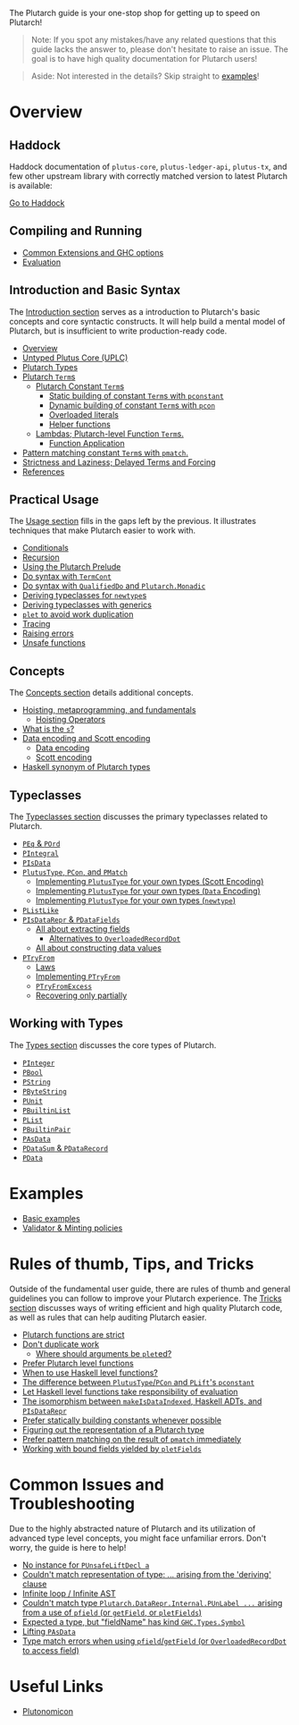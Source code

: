 The Plutarch guide is your one-stop shop for getting up to speed on Plutarch!

> Note: If you spot any mistakes/have any related questions that this guide lacks the answer to, please don't hesitate to raise an issue. The goal is to have high quality documentation for Plutarch users!

> Aside: Not interested in the details? Skip straight to [examples](#examples)!

# Overview

## Haddock
Haddock documentation of `plutus-core`, `plutus-ledger-api`, `plutus-tx`, and few other upstream library with correctly matched version to latest Plutarch is available:

[Go to Haddock](https://plutonomicon.github.io/plutarch-plutus/haddock/)

## Compiling and Running

- [Common Extensions and GHC options](./Run.md#common-extensions-and-ghc-options)
- [Evaluation](./Run.md#evaluation)

## Introduction and Basic Syntax

The [Introduction section](./Introduction.md) serves as a introduction to Plutarch's basic concepts and core syntactic constructs. It will help build a mental model of Plutarch, but is insufficient to write production-ready code.

- [Overview](./Introduction.md#overview)
- [Untyped Plutus Core (UPLC)](./Introduction/UntypedPlutusCore.md)
- [Plutarch Types](./Introduction/PlutarchTypes.md)
- [Plutarch `Term`s](./Introduction/PlutarchTerms.md)
  - [Plutarch Constant `Term`s](./Introduction/PlutarchTerms/PlutarchConstants.md)
    - [Static building of constant `Term`s with `pconstant`](./Introduction/PlutarchTerms/PlutarchConstants.md#static-building-of-constant-terms-with-pconstant)
    - [Dynamic building of constant `Term`s with `pcon`](./Introduction/PlutarchTerms/PlutarchConstants.md#dynamic-building-of-constant-terms-with-pcon)
    - [Overloaded literals](./Introduction/PlutarchTerms/PlutarchConstants.md#overloaded-literals)
    - [Helper functions](./Introduction/PlutarchTerms/PlutarchConstants.md#helper-functions)
  - [Lambdas; Plutarch-level Function `Term`s.](./Introduction/PlutarchTerms/PlutarchLambdas.md#lambdas-plutarch-level-function-terms)
    - [Function Application](./Introduction/PlutarchTerms/PlutarchLambdas.md#function-application)
- [Pattern matching constant `Term`s with `pmatch`.](./Introduction/Patternmatching.md)
- [Strictness and Laziness; Delayed Terms and Forcing](./Introduction/DelayAndForce.md)
- [References](./Introduction.md#references)

## Practical Usage

The [Usage section](./Usage.md) fills in the gaps left by the previous. It illustrates techniques that make Plutarch easier to work with.

- [Conditionals](./Usage/Conditionals.md)
- [Recursion](./Usage/Recursion.md)
- [Using the Plutarch Prelude](./Usage/PreludeMixin.md)
- [Do syntax with `TermCont`](./Usage/DoSyntaxWithTermCont.md)
- [Do syntax with `QualifiedDo` and `Plutarch.Monadic`](./Usage/DoSyntaxWithQualifiedDo.md)
- [Deriving typeclasses for `newtype`s](./Usage/DerivingForNewtypes.md)
- [Deriving typeclasses with generics](./Usage/DerivingWithGenerics.md)
- [`plet` to avoid work duplication](./Usage/AvoidWorkDuplicationUsingPlet.md)
- [Tracing](./Usage/Tracing.md)
- [Raising errors](./Usage/RaisingErrors.md)
- [Unsafe functions](./Usage/UnsafeFunctions.md)

## Concepts

The [Concepts section](./Concepts.md) details additional concepts.

- [Hoisting, metaprogramming, and fundamentals](./Concepts/Hoisting.md)
  - [Hoisting Operators](./Concepts/Hoisting.md#hoisting-operators)
- [What is the `s`?](./Concepts/WhatIsTheS.md#what-is-the-s)
- [Data encoding and Scott encoding](./Concepts/DataAndScottEncoding.md)
  - [Data encoding](./Concepts/DataAndScottEncoding.md#data-encoding)
  - [Scott encoding](./Concepts/DataAndScottEncoding.md#scott-encoding)
- [Haskell synonym of Plutarch types](./Concepts/HaskellSynonym.md)

## Typeclasses

The [Typeclasses section](./Typeclasses.md) discusses the primary typeclasses related to Plutarch.

- [`PEq` & `POrd`](./Typeclasses/PEqAndPOrd.md)
- [`PIntegral`](./Typeclasses/PIntegral.md)
- [`PIsData`](./Typeclasses/PIsData.md)
- [`PlutusType`, `PCon`, and `PMatch`](./Typeclasses/PlutusType,PCon,PMatch.md)
  - [Implementing `PlutusType` for your own types (Scott Encoding)](./Typeclasses/PlutusType,PCon,PMatch.md#implementing-plutustype-for-your-own-types-scott-encoding)
  - [Implementing `PlutusType` for your own types (`Data` Encoding)](./Typeclasses/PlutusType,PCon,PMatch.md#implementing-plutustype-for-your-own-types-data-encoding)
  - [Implementing `PlutusType` for your own types (`newtype`)](./Typeclasses/PlutusType,PCon,PMatch.md#implementing-plutustype-for-your-own-types-newtype)
- [`PListLike`](./Typeclasses/PListLike.md)
- [`PIsDataRepr` & `PDataFields`](./Typeclasses/PIsDataReprAndPDataFields.md)
  - [All about extracting fields](./Typeclasses/PIsDataReprAndPDataFields.md#all-about-extracting-fields)
    - [Alternatives to `OverloadedRecordDot`](./Typeclasses/PIsDataReprAndPDataFields.md#alternatives-to-overloadedrecorddot)
  - [All about constructing data values](./Typeclasses/PIsDataReprAndPDataFields.md#all-about-constructing-data-values)
- [`PTryFrom`](./Typeclasses/PTryFrom.md)
  - [Laws](./Typeclasses/PTryFrom.md#laws)
  - [Implementing `PTryFrom`](./Typeclasses/PTryFrom.md#implementing-ptryfrom)
  - [`PTryFromExcess`](./Typeclasses/PTryFrom.md#ptryfromexcess)
  - [Recovering only partially](./Typeclasses/PTryFrom.md#recovering-only-partially)

## Working with Types

The [Types section](./Types.md) discusses the core types of Plutarch.

- [`PInteger`](./Types/PInteger.md)
- [`PBool`](./Types/PBool.md)
- [`PString`](./Types/PString.md)
- [`PByteString`](./Types/PByteString.md)
- [`PUnit`](./Types/PUnit.md)
- [`PBuiltinList`](./Types/PBuiltinList.md)
- [`PList`](./Types/PList.md)
- [`PBuiltinPair`](./Types/PBuiltinPair.md)
- [`PAsData`](./Types/PAsData.md)
- [`PDataSum` & `PDataRecord`](./Types/PDataSumAndPDataRecord.md)
- [`PData`](./Types/PData.md)

# Examples

- [Basic examples](./examples/BASIC.md)
- [Validator & Minting policies](./examples/VALIDATOR.md)

# Rules of thumb, Tips, and Tricks

Outside of the fundamental user guide, there are rules of thumb and general guidelines you can follow to improve your Plutarch experience. The [Tricks section](./Tricks.md) discusses ways of writing efficient and high quality Plutarch code, as well as rules that can help auditing Plutarch easier.

- [Plutarch functions are strict](./Tricks/PlutarchFunctionsStrict.md)
- [Don't duplicate work](./Tricks/DontDuplicateWork.md)
  - [Where should arguments be `plet`ed?](./Tricks/DontDuplicateWork.md#where-should-arguments-be-pleted)
- [Prefer Plutarch level functions](./Tricks/PreferPlutarchfunctions.md)
- [When to use Haskell level functions?](./Tricks/UsingHaskellLevelfunctions.md)
- [The difference between `PlutusType`/`PCon` and `PLift`'s `pconstant`](./Tricks/DifferenceBetweenPconAndPconstant.md)
- [Let Haskell level functions take responsibility of evaluation](./Tricks/ResponsibilityOfEvaluationInHaskellFunctions.md)
- [The isomorphism between `makeIsDataIndexed`, Haskell ADTs, and `PIsDataRepr`](./Tricks/makeIsDataIndexed,HaskellADTs,PIsDataRepr.md)
- [Prefer statically building constants whenever possible](./Tricks/PreferStaticallyBuildingConstants.md)
- [Figuring out the representation of a Plutarch type](./Tricks/RepresentationOfPlutarchType.md)
- [Prefer pattern matching on the result of `pmatch` immediately](./Tricks/PreferMatchingOnPmatchResultImmediately.md)
- [Working with bound fields yielded by `pletFields`](./Tricks/WorkingWithBoundFields.md)

# Common Issues and Troubleshooting

Due to the highly abstracted nature of Plutarch and its utilization of advanced type level concepts, you might face unfamiliar errors. Don't worry, the guide is here to help!

- [No instance for `PUnsafeLiftDecl a`](./Troubleshooting.md#no-instance-for-punsafeliftdecl-a)
- [Couldn't match representation of type: ... arising from the 'deriving' clause](./Troubleshooting.md#couldnt-match-representation-of-type--arising-from-the-deriving-clause)
- [Infinite loop / Infinite AST](./Troubleshooting.md#infinite-loop--infinite-ast)
- [Couldn't match type `Plutarch.DataRepr.Internal.PUnLabel ...` arising from a use of `pfield` (or `getField`, or `pletFields`)](./Troubleshooting.md#couldnt-match-type-plutarchdatareprinternalpunlabel--arising-from-a-use-of-pfield-or-getField-or-pletfields)
- [Expected a type, but "fieldName" has kind `GHC.Types.Symbol`](./Troubleshooting.md#expected-a-type-but-fieldname-has-kind-ghctypessymbol)
- [Lifting `PAsData`](./Troubleshooting.md#lifting-pasdata)
- [Type match errors when using `pfield`/`getField` (or `OverloadedRecordDot` to access field)](./Troubleshooting.md#type-match-errors-when-using-pfieldgetField-or-overloadedrecorddot-to-access-field)

# Useful Links

- [Plutonomicon](https://github.com/Plutonomicon/plutonomicon)
